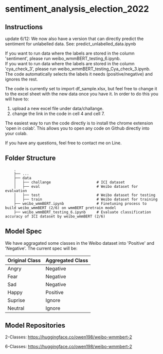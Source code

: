# sentiment_analysis_election_2022

## Instructions

update 6/12: We now also have a version that can directly predict the sentiment for unlabelled data. See: predict_unlabelled_data.ipynb 


If you want to run data where the labels are stored in the column 'sentiment', please run weibo_wmmBERT_testing_6.ipynb.<br>
If you want to run data where the labels are stored in the column 'cya_check_3', please run  weibo_wmmBERT_testing_Cya_check_3.ipynb.<br>
The code automatically selects the labels it needs (positive/negative) and ignores the rest.

The code is currently set to import df_sample.xlsx, but feel free to change it to the excel sheet with the new data once you have it. In order
to do this you will have to: 
1. upload a new excel file under data/challange.
2. change the link in the code in cell 4 and cell 7. 
    
The easiest way to run the code directly is to install the chrome extension 'open in colab'. This allows you to open any code on Github directly into
your colab. 

If you have any questions, feel free to contact me on Line. 

## Folder Structure

```
    .
    ├── ...
    ├── data                    
    │   ├── challange                     # ICI dataset
    │   ├── eval                          # Weibo dataset for evaluation
    │   ├── test                          # Weibo dataset for testing
    │   ├── train                         # Weibo dataset for training
    ├── weibo_wmmBERT.ipynb               # Finetuning process to build weibo_wmmBERT (2/6) on wmmBERT pretrain model
    ├── weibo_wmmBERT_testing_6.ipynb     # Evaluate classification accuracy of ICI dataset by weibo_wmmBERT (2/6)
```


## Model Spec

We have aggragated some classes in the Weibo dataset into 'Positive' and 'Negative'. The current spec will be:

|  Original Class   | Aggregated Class  | 
|  ----  | ----  |
|  Angry | Negative |
|  Fear | Negative |
|  Sad | Negative |
|  Happy | Positive |
|  Suprise | Ignore |
|  Neutral | Ignore |

## Model Repositories

2-Classes: https://huggingface.co/owen198/weibo-wmmbert-2

6-Classes: https://huggingface.co/owen198/weibo-wmmbert-2
